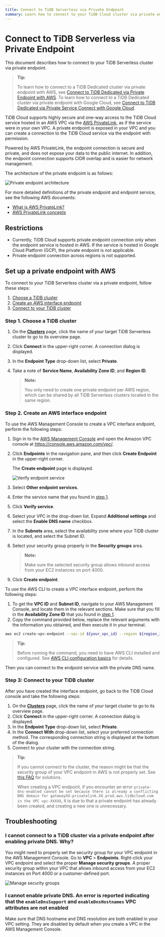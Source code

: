 ```yaml
---
title: Connect to TiDB Serverless via Private Endpoint
summary: Learn how to connect to your TiDB Cloud cluster via private endpoint.
---
```


# Connect to TiDB Serverless via Private Endpoint

This document describes how to connect to your TiDB Serverless cluster via private endpoint.

> **Tip:**
>
> To learn how to connect to a TiDB Dedicated cluster via private endpoint with AWS, see [Connect to TiDB Dedicated via Private Endpoint with AWS](/tidb-cloud/set-up-private-endpoint-connections.md).
> To learn how to connect to a TiDB Dedicated cluster via private endpoint with Google Cloud, see [Connect to TiDB Dedicated via Private Service Connect with Google Cloud](/tidb-cloud/set-up-private-endpoint-connections-on-google-cloud.md).

TiDB Cloud supports highly secure and one-way access to the TiDB Cloud service hosted in an AWS VPC via the [AWS PrivateLink](https://aws.amazon.com/privatelink/?privatelink-blogs.sort-by=item.additionalFields.createdDate&privatelink-blogs.sort-order=desc), as if the service were in your own VPC. A private endpoint is exposed in your VPC and you can create a connection to the TiDB Cloud service via the endpoint with permission.

Powered by AWS PrivateLink, the endpoint connection is secure and private, and does not expose your data to the public internet. In addition, the endpoint connection supports CIDR overlap and is easier for network management.

The architecture of the private endpoint is as follows:

![Private endpoint architecture](/media/tidb-cloud/aws-private-endpoint-arch.png)

For more detailed definitions of the private endpoint and endpoint service, see the following AWS documents:

- [What is AWS PrivateLink?](https://docs.aws.amazon.com/vpc/latest/privatelink/what-is-privatelink.html)
- [AWS PrivateLink concepts](https://docs.aws.amazon.com/vpc/latest/privatelink/concepts.html)

## Restrictions

- Currently, TiDB Cloud supports private endpoint connection only when the endpoint service is hosted in AWS. If the service is hosted in Google Cloud Platform (GCP), the private endpoint is not applicable.
- Private endpoint connection across regions is not supported.

## Set up a private endpoint with AWS

To connect to your TiDB Serverless cluster via a private endpoint, follow these steps:

1. [Choose a TiDB cluster](#step-1-choose-a-tidb-cluster)
2. [Create an AWS interface endpoint](#step-2-create-an-aws-interface-endpoint)
3. [Connect to your TiDB cluster](#step-3-connect-to-your-tidb-cluster)

### Step 1. Choose a TiDB cluster

1. On the [**Clusters**](https://tidbcloud.com/console/clusters) page, click the name of your target TiDB Serverless cluster to go to its overview page.
2. Click **Connect** in the upper-right corner. A connection dialog is displayed.
3. In the **Endpoint Type** drop-down list, select **Private**.
4. Take a note of **Service Name**, **Availability Zone ID**, and **Region ID**.

    > **Note:**
    >
    >  You only need to create one private endpoint per AWS region, which can be shared by all TiDB Serverless clusters located in the same region.

### Step 2. Create an AWS interface endpoint

<SimpleTab>
<div label="Use AWS Console">

To use the AWS Management Console to create a VPC interface endpoint, perform the following steps:

1. Sign in to the [AWS Management Console](https://aws.amazon.com/console/) and open the Amazon VPC console at <https://console.aws.amazon.com/vpc/>.
2. Click **Endpoints** in the navigation pane, and then click **Create Endpoint** in the upper-right corner.

    The **Create endpoint** page is displayed.

    ![Verify endpoint service](/media/tidb-cloud/private-endpoint/create-endpoint-2.png)

3. Select **Other endpoint services**.
4. Enter the service name that you found in [step 1](#step-1-choose-a-tidb-cluster).
5. Click **Verify service**.
6. Select your VPC in the drop-down list. Expand **Additional settings** and select the **Enable DNS name** checkbox.
7. In the **Subnets** area, select the availability zone where your TiDB cluster is located, and select the Subnet ID.
8. Select your security group properly in the **Security groups** area.

    > **Note:**
    >
    >  Make sure the selected security group allows inbound access from your EC2 instances on port 4000.

9. Click **Create endpoint**.

</div>
<div label="Use AWS CLI">

To use the AWS CLI to create a VPC interface endpoint, perform the following steps:

1. To get the **VPC ID** and **Subnet ID**, navigate to your AWS Management Console, and locate them in the relevant sections. Make sure that you fill in the **Availability Zone ID** that you found in [step 1](#step-1-choose-a-tidb-cluster).
2. Copy the command provided below, replace the relevant arguments with the information you obtained, and then execute it in your terminal.

```bash
aws ec2 create-vpc-endpoint --vpc-id ${your_vpc_id} --region ${region_id} --service-name ${service_name} --vpc-endpoint-type Interface --subnet-ids ${your_subnet_id}
```

> **Tip:**
>
> Before running the command, you need to have AWS CLI installed and configured. See [AWS CLI configuration basics](https://docs.aws.amazon.com/cli/latest/userguide/cli-configure-quickstart.html) for details.

</div>
</SimpleTab>

Then you can connect to the endpoint service with the private DNS name.

### Step 3: Connect to your TiDB cluster

After you have created the interface endpoint, go back to the TiDB Cloud console and take the following steps:

1. On the [**Clusters**](https://tidbcloud.com/console/clusters) page, click the name of your target cluster to go to its overview page.
2. Click **Connect** in the upper-right corner. A connection dialog is displayed.
3. In the **Endpoint Type** drop-down list, select **Private**.
4. In the **Connect With** drop-down list, select your preferred connection method. The corresponding connection string is displayed at the bottom of the dialog.
5. Connect to your cluster with the connection string.

> **Tip:**
>
> If you cannot connect to the cluster, the reason might be that the security group of your VPC endpoint in AWS is not properly set. See [this FAQ](#troubleshooting) for solutions.
>
> When creating a VPC endpoint, if you encounter an error `private-dns-enabled cannot be set because there is already a conflicting DNS domain for gatewayXX-privatelink.XX.prod.aws.tidbcloud.com in the VPC vpc-XXXXX`, it is due to that a private endpoint has already been created, and creating a new one is unnecessary.

## Troubleshooting

### I cannot connect to a TiDB cluster via a private endpoint after enabling private DNS. Why?

You might need to properly set the security group for your VPC endpoint in the AWS Management Console. Go to **VPC** > **Endpoints**. Right-click your VPC endpoint and select the proper **Manage security groups**. A proper security group within your VPC that allows inbound access from your EC2 instances on Port 4000 or a customer-defined port.

![Manage security groups](/media/tidb-cloud/private-endpoint/manage-security-groups.png)

### I cannot enable private DNS. An error is reported indicating that the `enableDnsSupport` and `enableDnsHostnames` VPC attributes are not enabled

Make sure that DNS hostname and DNS resolution are both enabled in your VPC setting. They are disabled by default when you create a VPC in the AWS Management Console.
